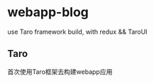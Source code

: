 # webapp-blog
use Taro framework build, with redux &amp;&amp; TaroUI

## Taro 
首次使用Taro框架去构建webapp应用
